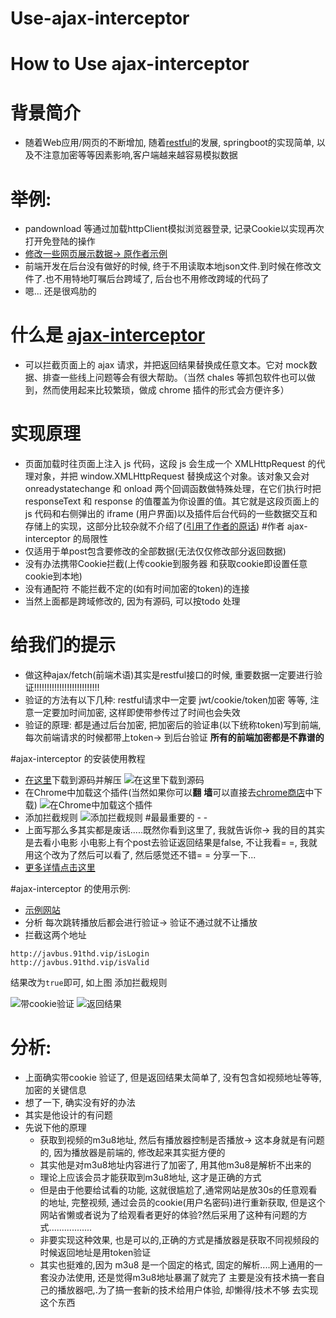 # Use-ajax-interceptor
# How to Use ajax-interceptor
# 背景简介
+ 随着Web应用/网页的不断增加, 随着[restful](https://www.runoob.com/w3cnote/restful-architecture.html)的发展, springboot的实现简单, 以及不注意加密等等因素影响,客户端越来越容易模拟数据
# 举例:
+ pandownload 等通过加载httpClient模拟浏览器登录, 记录Cookie以实现再次打开免登陆的操作
+ [修改一些网页展示数据-> 原作者示例](https://juejin.im/post/5c8286855188257fdd0bd08f)
+ 前端开发在后台没有做好的时候, 终于不用读取本地json文件.到时候在修改文件了.也不用特地叮嘱后台跨域了, 后台也不用修改跨域的代码了
+ 嗯...  还是很鸡肋的
# 什么是 [ajax-interceptor](https://github.com/slorber/ajax-interceptor)
+ 可以拦截页面上的 ajax 请求，并把返回结果替换成任意文本。它对 mock数据、排查一些线上问题等会有很大帮助。（当然 chales 等抓包软件也可以做到，然而使用起来比较繁琐，做成 chrome 插件的形式会方便许多）
# 实现原理
+ 页面加载时往页面上注入 js 代码，这段 js 会生成一个 XMLHttpRequest 的代理对象，并把 window.XMLHttpRequest 替换成这个对象。该对象又会对 onreadystatechange 和 onload 两个回调函数做特殊处理，在它们执行时把 responseText 和 response 的值覆盖为你设置的值。其它就是这段页面上的 js 代码和右侧弹出的 iframe (用户界面)以及插件后台代码的一些数据交互和存储上的实现，这部分比较杂就不介绍了([引用了作者的原话](https://github.com/slorber/ajax-interceptor))
#作者 ajax-interceptor 的局限性
+ 仅适用于单post包含要修改的全部数据(无法仅仅修改部分返回数据)
+ 没有办法携带Cookie拦截(上传cookie到服务器 和获取cookie即设置任意cookie到本地)
+ 没有通配符 不能拦截不定的(如有时间加密的token)的连接
+ 当然上面都是跨域修改的, 因为有源码, 可以按todo 处理
# 给我们的提示
+ 做这种ajax/fetch(前端术语)其实是restful接口的时候, 重要数据一定要进行验证!!!!!!!!!!!!!!!!!!!!!!!!!!
+ 验证的方法有以下几种: restful请求中一定要  jwt/cookie/token加密 等等, 注意一定要加时间加密, 这样即使带参传过了时间也会失效
+ 验证的原理:
都是通过后台加密, 把加密后的验证串(以下统称token)写到前端, 每次前端请求的时候都带上token-> 到后台验证
**所有的前端加密都是不靠谱的**


#ajax-interceptor 的安装使用教程
+  [在这里](https://github.com/slorber/ajax-interceptor)下载到源码并解压
![在这里下载到源码](https://i.loli.net/2019/04/12/5cb090b05bd7a.jpg)
+ 在Chrome中加载这个插件(当然如果你可以**翻** **墙**可以直接去[chrome商店](https://link.juejin.im/?target=https%3A%2F%2Fchrome.google.com%2Fwebstore%2Fdetail%2Fajax-interceptor%2Fnhpjggchkhnlbgdfcbgpdpkifemomkpg)中下载)
![在Chrome中加载这个插件](https://i.loli.net/2019/04/12/5cb091f492a72.jpg)
+ 添加拦截规则
![添加拦截规则](https://i.loli.net/2019/04/12/5cb09275a4b8b.jpg)
#最最重要的 - - 
+ 上面写那么多其实都是废话.....既然你看到这里了, 我就告诉你-> 我的目的其实是去看小电影
小电影上有个post去验证返回结果是false, 不让我看= =, 我就用这个改为了然后可以看了, 然后感觉还不错= = 
分享一下...
+ [更多详情点击这里](https://github.com/pzx521521/Use-ajax-interceptor)
 
#ajax-interceptor 的使用示例:
+ [示例网站](http://javbus.91thd.vip/)
+ 分析 每次跳转播放后都会进行验证-> 验证不通过就不让播放
+ 拦截这两个地址
```
http://javbus.91thd.vip/isLogin
http://javbus.91thd.vip/isValid
```
结果改为```true```即可, 如上图 添加拦截规则

![带cookie验证](https://i.loli.net/2019/04/12/5cb09f62e2440.jpg)
![返回结果](https://i.loli.net/2019/04/12/5cb09f630dd5b.jpg)
# 分析:
+ 上面确实带cookie 验证了, 但是返回结果太简单了, 没有包含如视频地址等等, 加密的关键信息
+ 想了一下, 确实没有好的办法
+ 其实是他设计的有问题
+ 先说下他的原理
  + 获取到视频的m3u8地址, 然后有播放器控制是否播放-> 这本身就是有问题的, 因为播放器是前端的, 修改起来其实挺方便的
  + 其实他是对m3u8地址内容进行了加密了, 用其他m3u8是解析不出来的
  + 理论上应该会员才能获取到m3u8地址, 这才是正确的方式
  + 但是由于他要给试看的功能, 这就很尴尬了,通常网站是放30s的任意观看的地址, 完整视频, 通过会员的cookie(用户名密码)进行重新获取, 但是这个网站省懒或者说为了给观看者更好的体验?然后采用了这种有问题的方式.................
  + 非要实现这种效果, 也是可以的,正确的方式是播放器是获取不同视频段的时候返回地址是用token验证
  + 其实也挺难的,因为 m3u8 是一个固定的格式, 固定的解析....网上通用的一套没办法使用, 还是觉得m3u8地址暴漏了就完了 主要是没有技术搞一套自己的播放器吧,.为了搞一套新的技术给用户体验, 却懒得/技术不够 去实现这个东西



